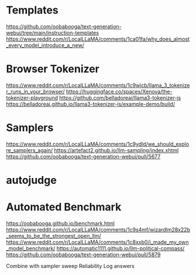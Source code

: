 # Templates
https://github.com/oobabooga/text-generation-webui/tree/main/instruction-templates
https://www.reddit.com/r/LocalLLaMA/comments/1ca01fa/why_does_almost_every_model_introduce_a_new/

# Browser Tokenizer
https://www.reddit.com/r/LocalLLaMA/comments/1c9wicb/llama_3_tokenizer_runs_in_your_browser/
https://huggingface.co/spaces/Xenova/the-tokenizer-playground
https://github.com/belladoreai/llama3-tokenizer-js
https://belladoreai.github.io/llama3-tokenizer-js/example-demo/build/

# Samplers
https://www.reddit.com/r/LocalLLaMA/comments/1c9ydld/we_should_explore_samplers_again/
https://artefact2.github.io/llm-sampling/index.xhtml
https://github.com/oobabooga/text-generation-webui/pull/5677


# autojudge
# Automated Benchmark
https://oobabooga.github.io/benchmark.html
https://www.reddit.com/r/LocalLLaMA/comments/1c9s4mf/wizardlm28x22b_seems_to_be_the_strongest_open_llm/
https://www.reddit.com/r/LocalLLaMA/comments/1c8xxb0/i_made_my_own_model_benchmark/
https://automatic1111.github.io/llm-political-compass/
https://github.com/oobabooga/text-generation-webui/pull/5879

Combine with sampler sweep
Reliability
Log answers